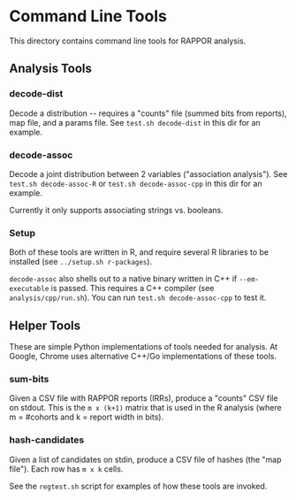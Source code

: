 Command Line Tools
==================

This directory contains command line tools for RAPPOR analysis.

Analysis Tools
--------------

### decode-dist

Decode a distribution -- requires a "counts" file (summed bits from reports),
map file, and a params file.  See `test.sh decode-dist` in this dir for an
example.

### decode-assoc

Decode a joint distribution between 2 variables ("association analysis").  See
`test.sh decode-assoc-R` or `test.sh decode-assoc-cpp` in this dir for an
example.

Currently it only supports associating strings vs. booleans.

### Setup

Both of these tools are written in R, and require several R libraries to be
installed (see `../setup.sh r-packages`).

`decode-assoc` also shells out to a native binary written in C++ if
`--em-executable` is passed.  This requires a C++ compiler (see
`analysis/cpp/run.sh`).  You can run `test.sh decode-assoc-cpp` to test it.


Helper Tools
------------

These are simple Python implementations of tools needed for analysis.  At
Google, Chrome uses alternative C++/Go implementations of these tools.

### sum-bits

Given a CSV file with RAPPOR reports (IRRs), produce a "counts" CSV file on
stdout.  This is the `m x (k+1)` matrix that is used in the R analysis (where m
= #cohorts and k = report width in bits).

### hash-candidates

Given a list of candidates on stdin, produce a CSV file of hashes (the "map
file").  Each row has `m x k` cells.

See the `regtest.sh` script for examples of how these tools are invoked.

